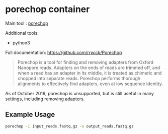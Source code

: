 # porechop container

Main tool : [porechop](https://github.com/rrwick/Porechop)

Additional tools:
- python3

Full documentation: https://github.com/rrwick/Porechop

> Porechop is a tool for finding and removing adapters from Oxford Nanopore reads. Adapters on the ends of reads are trimmed off, and when a read has an adapter in its middle, it is treated as chimeric and chopped into separate reads. Porechop performs thorough alignments to effectively find adapters, even at low sequence identity.

As of October 2019, porechop is unsupported, but is still useful in many settings, including removing adapters.

## Example Usage

```bash
porechop -i input_reads.fastq.gz -o output_reads.fastq.gz
```